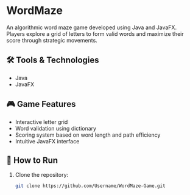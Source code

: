 # WordMaze

An algorithmic word maze game developed using Java and JavaFX.  
Players explore a grid of letters to form valid words and maximize their score through strategic movements.

## 🛠️ Tools & Technologies
- Java
- JavaFX

## 🎮 Game Features
- Interactive letter grid
- Word validation using dictionary
- Scoring system based on word length and path efficiency
- Intuitive JavaFX interface

## 🚀 How to Run
1. Clone the repository:
   ```bash
   git clone https://github.com/Username/WordMaze-Game.git

